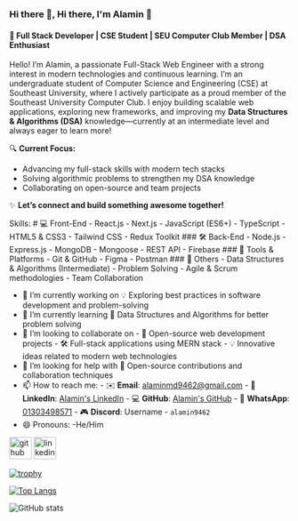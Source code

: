 ### Hi there 👋, Hi there, I'm Alamin 👋
#### 🚀 Full Stack Developer | CSE Student | SEU Computer Club Member | DSA Enthusiast
Hello! I’m Alamin, a passionate Full-Stack Web Engineer with a strong interest in modern technologies and continuous learning. I’m an undergraduate student of Computer Science and Engineering (CSE) at Southeast University, where I actively participate as a proud member of the Southeast University Computer Club.
I enjoy building scalable web applications, exploring new frameworks, and improving my **Data Structures & Algorithms (DSA)** knowledge—currently at an intermediate level and always eager to learn more!

🔍 **Current Focus:**
- Advancing my full-stack skills with modern tech stacks
- Solving algorithmic problems to strengthen my DSA knowledge
- Collaborating on open-source and team projects

✨ **Let’s connect and build something awesome together!**

Skills: # 💻 Front-End - React.js - Next.js - JavaScript (ES6+) - TypeScript - HTML5 & CSS3 - Tailwind CSS - Redux Toolkit  ### 🛠️ Back-End - Node.js - Express.js - MongoDB - Mongoose - REST API - Firebase  ### 🧰 Tools & Platforms - Git & GitHub - Figma - Postman  ### 📝 Others - Data Structures & Algorithms (Intermediate) - Problem Solving - Agile & Scrum methodologies - Team Collaboration

- 🔭 I’m currently working on 💡 Exploring best practices in software development and problem-solving 
- 🌱 I’m currently learning 🧠 Data Structures and Algorithms for better problem solving 
- 👯 I’m looking to collaborate on - 🚀 Open-source web development projects - 🛠️ Full-stack applications using MERN stack - 💡 Innovative ideas related to modern web technologies 
- 🤔 I’m looking for help with 🚀 Open-source contributions and collaboration techniques 
- 📫 How to reach me: - ✉️ **Email**: [alaminmd9462@gmail.com](mailto:alaminmd9462@gmail.com) - 💼 **LinkedIn**: [Alamin's LinkedIn](https://www.linkedin.com/in/alamin9462/) - 💻 **GitHub**: [Alamin's GitHub](https://github.com/Alamin9462) - 📱 **WhatsApp**: [01303498571](https://wa.me/01303498571) - 🎮 **Discord**: Username - `alamin9462` 
- 😄 Pronouns: -He/Him 


[<img src='https://cdn.jsdelivr.net/npm/simple-icons@3.0.1/icons/github.svg' alt='github' height='40'>](https://github.com/alamin9462)  [<img src='https://cdn.jsdelivr.net/npm/simple-icons@3.0.1/icons/linkedin.svg' alt='linkedin' height='40'>](https://www.linkedin.com/in/alamin9462/)  

[![trophy](https://github-profile-trophy.vercel.app/?username=alamin9462)](https://github.com/ryo-ma/github-profile-trophy)

[![Top Langs](https://github-readme-stats.vercel.app/api/top-langs/?username=alamin9462)](https://github.com/anuraghazra/github-readme-stats)

![GitHub stats](https://github-readme-stats.vercel.app/api?username=alamin9462&show_icons=true)  

